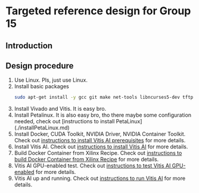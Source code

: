 # Targeted reference design for Group 15

## Introduction

## Design procedure
1. Use Linux. Pls, just use Linux. 
2. Install basic packages
    ```bash 
    sudo apt-get install -y gcc git make net-tools libncurses5-dev tftpd-hpa zlib1g-dev libssl-dev flex bison libselinux1 gnupg wget diffstat chrpath socat xterm autoconf libtool tar unzip texinfo zlib1g-dev gcc-multilib build-essential libsdl1.2-dev libglib2.0-dev screen pax gzip gawk
    ```
3. Install Vivado and Vitis. It is easy bro. 
4. Install Petalinux. It is also easy bro, tho there maybe some configuration needed, check out [instructions to install PetaLinux] (./installPetaLinux.md)
5. Install Docker, CUDA Toolkit, NVIDIA Driver, NVIDIA Container Toolkit. Check out [instructions to install Vitis AI prerequisites](./installVitisAIPrerequisite.md) for more details. 
6. Install Vitis AI. Check out [instructions to install Vitis AI](./installVitisAI.md) for more details. 
7. Build Docker Container from Xilinx Recipe. Check out [instructions to build Docker Container from Xilinx Recipe](./buildDockerContainerFromXilinxRecipe.md) for more details. 
8. Vitis AI GPU-enabled test. Check out [instructions to test Vitis AI GPU-enabled](./testVitisAIGPUEnabled.md) for more details. 
9. Vitis AI up and running. Check out [instructions to run Vitis AI](./runVitisAI.md) for more details. 
